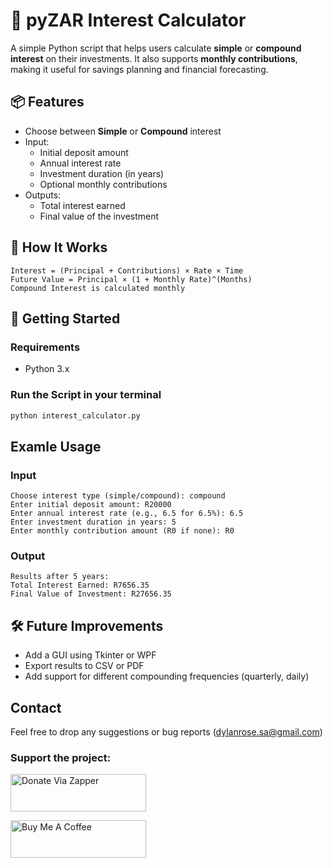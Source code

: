 # 💸 pyZAR Interest Calculator

A simple Python script that helps users calculate **simple** or **compound interest** on their investments. It also supports **monthly contributions**, making it useful for savings planning and financial forecasting.

## 📦 Features

- Choose between **Simple** or **Compound** interest
- Input:
  - Initial deposit amount
  - Annual interest rate
  - Investment duration (in years)
  - Optional monthly contributions
- Outputs:
  - Total interest earned
  - Final value of the investment

## 🧮 How It Works
  ```
  Interest = (Principal + Contributions) × Rate × Time
  Future Value = Principal × (1 + Monthly Rate)^(Months)
  Compound Interest is calculated monthly
  ```

## 🚀 Getting Started

### Requirements
- Python 3.x

### Run the Script in your terminal
```bash
python interest_calculator.py
```

## Examle Usage
### Input
```
Choose interest type (simple/compound): compound
Enter initial deposit amount: R20000
Enter annual interest rate (e.g., 6.5 for 6.5%): 6.5
Enter investment duration in years: 5
Enter monthly contribution amount (R0 if none): R0
```
### Output
```
Results after 5 years:
Total Interest Earned: R7656.35
Final Value of Investment: R27656.35
```

## 🛠️ Future Improvements
- Add a GUI using Tkinter or WPF
- Export results to CSV or PDF
- Add support for different compounding frequencies (quarterly, daily)

## Contact
Feel free to drop any suggestions or bug reports (dylanrose.sa@gmail.com)

### Support the project:
<a href="https://www.zapper.com/payWithZapper/?qr=http%3A%2F%2F2.zap.pe%3Ft%3D6%26i%3D64641%3A82254%3A7%5B34%7C0%2C33n%7CWebsite%20Donation%7C11%7CReference%3A10%5B39%7CZAR%2C38%7CDylans%20Store" target="_blank"><img src="https://www.zapper.com/wp-content/uploads/2023/08/Zapper-Logo.png" alt="Donate Via Zapper" style="height: 60px !important;width: 217px !important;" ></a>

<a href="https://www.buymeacoffee.com/dylanrose" target="_blank"><img src="https://cdn.buymeacoffee.com/buttons/v2/default-yellow.png" alt="Buy Me A Coffee" style="height: 60px !important;width: 217px !important;" ></a>
